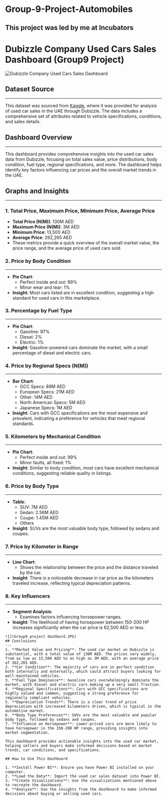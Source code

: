 # Group-9-Project-Automobiles
This project was led by me at Incubators 
---
# Dubizzle Company Used Cars Sales Dashboard (Group9 Project)

![Dubizzle Company Used Cars Sales Dashboard](https://github.com/your-username/your-repository-name/blob/main/Group9%20project%20dashbord.jpg)

## Dataset Source
---

This dataset was sourced from [Kaggle](https://www.kaggle.com), where it was provided for analysis of used car sales in the UAE through Dubizzle. The data includes a comprehensive set of attributes related to vehicle specifications, conditions, and sales details.

## Dashboard Overview
---
This dashboard provides comprehensive insights into the used car sales data from Dubizzle, focusing on total sales value, price distributions, body condition, fuel type, regional specifications, and more. The dashboard helps identify key factors influencing car prices and the overall market trends in the UAE.

## Graphs and Insights
---
### 1. Total Price, Maximum Price, Minimum Price, Average Price
- **Total Price (N(M))**: 130M AED
- **Maximum Price (N(M))**: 3M AED
- **Minimum Price**: 13,500 AED
- **Average Price**: 262,265 AED
- These metrics provide a quick overview of the overall market value, the price range, and the average price of used cars sold.

### 2. Price by Body Condition
---
- **Pie Chart**:
  - Perfect inside and out: 99%
  - Minor wear and tear: 1%
- **Insight**: Most cars listed are in excellent condition, suggesting a high standard for used cars in this marketplace.

### 3. Percentage by Fuel Type
---
- **Pie Chart**:
  - Gasoline: 97%
  - Diesel: 2%
  - Electric: 1%
- **Insight**: Gasoline-powered cars dominate the market, with a small percentage of diesel and electric cars.

### 4. Price by Regional Specs (N(M))
---
- **Bar Chart**:
  - GCC Specs: 89M AED
  - European Specs: 21M AED
  - Other: 14M AED
  - North American Specs: 5M AED
  - Japanese Specs: 1M AED
- **Insight**: Cars with GCC specifications are the most expensive and prevalent, indicating a preference for vehicles that meet regional standards.

### 5. Kilometers by Mechanical Condition
---
- **Pie Chart**:
  - Perfect inside and out: 99%
  - Minor faults, all fixed: 1%
- **Insight**: Similar to body condition, most cars have excellent mechanical conditions, suggesting reliable quality in listings.

### 6. Price by Body Type
---
- **Table**:
  - SUV: 7M AED
  - Sedan: 2.56M AED
  - Coupe: 1.45M AED
  - Others
- **Insight**: SUVs are the most valuable body type, followed by sedans and coupes.

### 7. Price by Kilometer in Range
---
- **Line Chart**:
  - Shows the relationship between the price and the distance traveled by the car.
- **Insight**: There is a noticeable decrease in car price as the kilometers traveled increase, reflecting typical depreciation patterns.

### 8. Key Influencers
---
- **Segment Analysis**:
  - Examines factors influencing horsepower ranges.
- **Insight**: The likelihood of having horsepower between 150-200 HP increases significantly when the car price is 62,500 AED or less.
~~~
![](Group9 project dashbord.JPG)
## Conclusions
---
1. **Market Value and Pricing**: The used car market on Dubizzle is substantial, with a total value of 130M AED. The prices vary widely, from as low as 13,500 AED to as high as 3M AED, with an average price of 262,265 AED.
2. **Car Condition**: The majority of cars are in perfect condition both internally and externally, which could attract buyers looking for well-maintained vehicles.
3. **Fuel Type Dominance**: Gasoline cars overwhelmingly dominate the market, with diesel and electric cars making up a very small fraction.
4. **Regional Specifications**: Cars with GCC specifications are highly valued and common, suggesting a strong preference for regionally compliant vehicles.
5. **Depreciation Trends**: There is a clear trend of price depreciation with increased kilometers driven, which is typical in the automotive market.
6. **Body Type Preferences**: SUVs are the most valuable and popular body type, followed by sedans and coupes.
7. **Influence on Horsepower**: Lower-priced cars are more likely to have horsepower in the 150-200 HP range, providing insights into market segmentation.

This dashboard provides actionable insights into the used car market, helping sellers and buyers make informed decisions based on market trends, car conditions, and specifications.

## How to Use This Dashboard

1. **Install Power BI**: Ensure you have Power BI installed on your computer.
2. **Load the Data**: Import the used car sales dataset into Power BI.
3. **Create Visualizations**: Use the visualizations mentioned above to recreate the dashboard.
4. **Analyze**: Use the insights from the dashboard to make informed decisions about buying or selling used cars.
